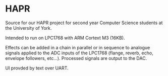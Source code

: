 HAPR
====

Source for our HAPR project for second year Computer Science students at the University of York.

Intended to run on LPC1768 with ARM Cortext M3 (16KB).

Effects can be added in a chain in parallel or in sequence to analogue signals applied to the ADC inputs of the LPC1768 (flange, reverb, echo, envelope followers, etc...). Processed signals are output to the DAC.

UI provded by text over UART.
